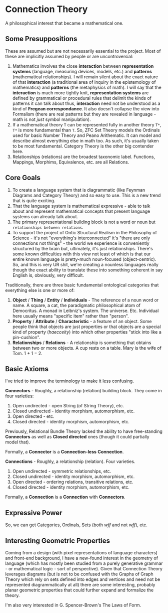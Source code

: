 # Connection Theory

A philosophical interest that became a mathematical one.

## Some Presuppositions

These are assumed but are not necessarily essential to the project. Most of these are implicitly assumed by people or are uncontroversial:

1. Mathematics involves the close **interaction** between **representation systems** (language, measuring devices, models, etc.) and **patterns** (mathematical relationships). I will remain silent about the exact nature of that **interaction** (a traditional area of inquiry in the epistemology of mathematics) and **patterns** (the metaphysics of math). I will say that the **interaction** is much more tightly knit, **representation systems** are defined by grammatical or procedural rules that delimit the kinds of patterns it can talk about thus, **interaction** need not be understood as a kind of **Fregean correspondance**. It also doesn't collapse the view into Formalism (there are real patterns but they are revealed in language - math is not *just* symbol manipulation).
1. If a mathematical theory `T` can be represented fully in another theory `T*`, `T*` is more fundamental than `T`. So, ZFC Set Theory models the Ordinals used for basic Number Theory and Peano Arithematic. It can model and describe almost everything else in math too. As such, it's usually taken to be most fundamental. Category Theory is the other big contender here.
1. Relationships (relations) are the broadest taxonomic label. Functions, Mappings, Morphims, Equivalence, etc. are all Relations.

## Core Goals

1. To create a language system that is diagrammatic (like Feynman Diagrams and Category Theory) and so easy to use. This is a new trend that is quite exciting.
1. That the language system is mathematical expressive - able to talk about and represent mathematical concepts that present language systems can already talk about.
1. The primary representational building block is not a word or noun but `relationships between relations`.
1. To support the project of Ontic Structural Realism in the Philosophy of Science - it's not "everything's interconnected" it's "there are only connections not things" - the world we experience is conveniently structured by the brain but, ultimately, it's just relationships. There's some known difficulties with this view not least of which is that our entire known language is pretty-much noun-focused (object-centric). So, and this is very UR shit, we're creating a nounless languages really though the exact ability to translate these into something coherent in say English is, obviously, very difficult.

Traditionally, there are three basic fundamental ontological categories that everything else is one or more of:

1. **Object** / **Thing** / **Entity** / **Individuals** - The reference of a noun word or name. A square, a cat, the paradigmatic philosophical atom of Democritus. A monad in Leibniz's system. The universe. Etc. Individual here usually means "specific item" rather than "person".
1. **Property** / **Attribute** / **Characteristic** - a feature of an object. Some people think that objects are just properties or that objects are a special kind of property (*haecceity*) into which other properties "stick into like a pin-cushion".
1. **Relationships** / **Relations** - A relationship is something that obtains between two or more objects. A cup rests on a table. Mary is the wife of Tom. 1 + 1 = 2.

## Basic Axioms

I've tried to improve the terminology to make it less confusing. 

**Connectors** - Roughly, a relationship (relation) building block. They come in four varieties:

1. Open undirected - open String (of String Theory), etc.
1. Closed undirected - identity morphism, automorphism, etc.
1. Open directed - etc. 
1. Closed directed - identity morphism, automorphism, etc.

Previously, Relational Bundle Theory lacked the ability to have free-standing **Connectors** as well as **Closed directed** ones (though it could partially model that).

Formally, a **Connector** is a **Connection-less** **Connection**.

**Connections** - Roughly, a relationship (relation). Four varieties.

1. Open undirected - symmetric relationships, etc.
1. Closed undirected - identity morphism, automorphism, etc.
1. Open directed - ordering relations, transitive relations, etc. 
1. Closed directed - identity morphism, automorphism, etc.

Formally, a **Connection** is a **Connection** with **Connectors**.

## Expressive Power

So, we can get Categories, Ordinals, Sets (both *wff* and not *wff*), etc.

## Interesting Geometric Properties

Coming from a design (with pixel representations of language characters) and front-end background, I have a new-found interest in the geometry of language (which has mostly been studied from a purely generative grammar - or mathematical logic - sort of perspective). Given that Connection Theory leverages diagrams (but is not to be confused with the Graphs of Graph Theory which rely on sets defined into edges and vertices and need not be represented diagrammatically at all) there are some interesting, probably planar geometric properties that could further expand and formalize the theory.

I'm also very interested in G. Spencer-Brown's The Laws of Form.